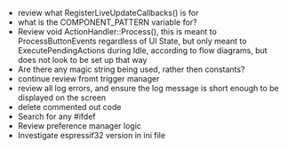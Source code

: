 * review what RegisterLiveUpdateCallbacks() is for
* what is the COMPONENT_PATTERN variable for?
* Review void ActionHandler::Process(), this is meant to ProcessButtonEvents regardless of UI State, but only meant to ExecutePendingActions during Idle, according to flow diagrams, but does not look to be set up that way
* Are there any magic string being used, rather then constants?
* continue review fromt trigger manager
* review all log errors, and ensure the log message is short enough to be displayed on the screen
* delete commented out code
* Search for any #ifdef
* Review preference manager logic
* Investigate espressif32 version in ini file